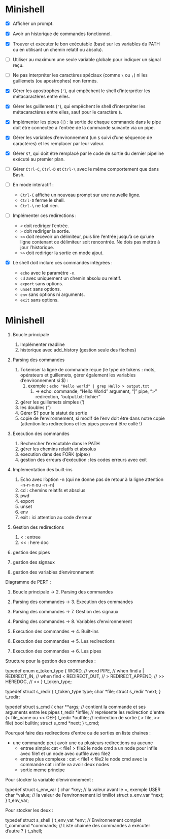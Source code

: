 # Minishell
- [X] Afficher un prompt.

- [X] Avoir un historique de commandes fonctionnel.

- [X] Trouver et exécuter le bon exécutable (basé sur les variables du PATH ou en utilisant un chemin relatif ou absolu).

- [ ] Utiliser au maximum une seule variable globale pour indiquer un signal reçu.

- [ ] Ne pas interpréter les caractères spéciaux (comme `\` ou `;`) ni les guillemets (ou apostrophes) non fermés.

- [X] Gérer les apostrophes (`'`), qui empêchent le shell d’interpréter les métacaractères entre elles.

- [x] Gérer les guillemets (`"`), qui empêchent le shell d’interpréter les métacaractères entre elles, sauf pour le caractère `$`.

- [X] Implémenter les pipes (`|`) : la sortie de chaque commande dans le pipe doit être connectée à l'entrée de la commande suivante via un pipe.

- [X] Gérer les variables d’environnement (un `$` suivi d’une séquence de caractères) et les remplacer par leur valeur.

- [X] Gérer `$?`, qui doit être remplacé par le code de sortie du dernier pipeline exécuté au premier plan.

- [ ] Gérer `Ctrl-C`, `Ctrl-D` et `Ctrl-\` avec le même comportement que dans Bash.

- [ ] En mode interactif :
  * `Ctrl-C` affiche un nouveau prompt sur une nouvelle ligne.
  * `Ctrl-D` ferme le shell.
  * `Ctrl-\` ne fait rien.

- [ ] Implémenter ces redirections :
  * `<` doit rediriger l’entrée.
  * `>` doit rediriger la sortie.
  * `<<` doit recevoir un délimiteur, puis lire l’entrée jusqu’à ce qu’une ligne contenant ce délimiteur soit rencontrée. Ne dois pas mettre à jour l’historique.  
  * `>>` doit rediriger la sortie en mode ajout.
  
- [X] Le shell doit inclure ces commandes intégrées :
  * `echo` avec le paramètre `-n`.
  * `cd` avec uniquement un chemin absolu ou relatif.
  * `export` sans options.
  * `unset` sans options.
  * `env` sans options ni arguments.
  * `exit` sans options.

# Minishell

1. Boucle principale 
    1. Implémenter readline
    2. historique avec add_history (gestion seule des fleches)
2. Parsing des commandes 
    1. Tokeniser la ligne de commande reçue (le type de tokens : mots, opérateurs et guillemets, gérer également les variables d’environnement si $) :
        1. exemple : `echo "Hello world" | grep Hello > output.txt` 
            1. → echo: commande, “Hello World” argument, “|” pipe, “>” redirection, “output.txt: fichier”
    2. gérer les guillemets simples (’)
    3. les doubles (”)
    4. Gérer $? pour le statut de sortie
    5. copie de l’environnement, si modif de l’env doit être dans notre copie (attention les redirections et les pipes peuvent être collé !)
3. Execution des commandes 
    1. Rechercher l’exécutable dans le PATH
    2. gérer les chemins relatifs et absolus
    3. execution dans des FORK (pipex)
    4. gestion des erreurs d’exécution : les codes erreurs avec exit 
4. Implementation des built-ins
    1. Echo avec l’option -n (qui ne donne pas de retour à la ligne attention -n-n-n ou -n -n)
    2. cd : chemins relatifs et absolus
    3. pwd 
    4. export
    5. unset
    6. env
    7. exit : ici attention au code d’erreur
5. Gestion des redirections 
    1. < : entree
    2. << : here doc

6. gestion des pipes 

7. gestion des signaux
8. gestion des variables d’environnement 

Diagramme de PERT :

1. Boucle principale → 2. Parsing des commandes

2. Parsing des commandes → 3. Execution des commandes 

2. Parsing des commandes → 7. Gestion des signaux

2. Parsing des commandes → 8. Variables d’environnement 

3. Execution des commandes → 4. Built-ins

3. Execution des commandes → 5. Les redirections

3. Execution des commandes → 6. Les pipes

Structure pour la gestion des commandes : 

typedef enum e_token_type
{
	        WORD,            // word
	        PIPE,            // when find a |
	        REDIRECT_IN,     // when find <
	        REDIRECT_OUT,    // >
	        REDIRECT_APPEND, // >>
	        HEREDOC,         // <<
}							t_token_type;

typedef struct s_redir
{
	      t_token_type			  type;
	      char					        *file;
	      struct s_redir			*next;
}							t_redir;

typedef struct s_cmd
{
     char					      **args; // contient la commande et ses arguments entre les pipes
	    t_redir					   *infile; // représente les redirection d'entre (< file_name ou << OEF)
	    t_redir					   *outfile; // redirection de sortie ( > file, >> file)
	    bool					      builtin; 
	    struct s_cmd			*next;
}							t_cmd;

Pourquoi faire des redirections d'entre ou de sorties en liste chaines : 
 - une commande peut avoir une ou plusieurs redirections ou aucune
     - entree simple: cat < file1 > file2 le node cmd a un node pour infile avec file1 et un node avec outfile avec file2
     - entree plus complexe : cat < file1 < file2 le node cmd avec la commande cat : infile va avoir deux nodes
     - sortie meme principe 

Pour stocker la variable d’environnement : 

typedef struct s_env_var {
char *key; // la valeur avant le =, exemple USER
char *value; // la valeur de l’environnement ici tmillot
struct s_env_var *next;
} t_env_var;

Pour stocker les deux : 

typedef struct s_shell {
    t_env_vat *env;            // Environnement complet
    t_command *commands;   // Liste chainée des commandes à exécuter
   d’autre ?
} t_shell;


